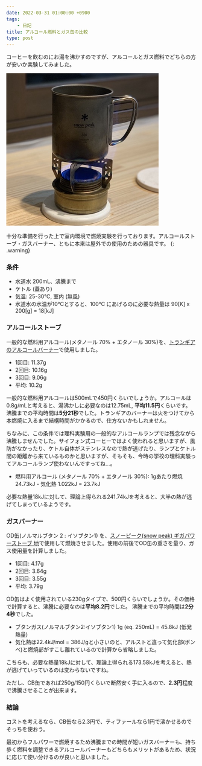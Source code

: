 ```yaml
---
date: 2022-03-31 01:00:00 +0900
tags:
    - 日記
title: アルコール燃料とガス缶の比較
type: post
---
```


コーヒーを飲むのにお湯を沸かすのですが、アルコールとガス燃料でどちらの方が安いか実験してみました。

![アルスト](/images/2021-03-31_alcohol.jpg)

十分な準備を行った上で室内環境で燃焼実験を行っております。アルコールストーブ・ガスバーナー、ともに本来は屋外での使用のための器具です。
{: .warning}

### 条件

- 水道水 200mL、沸騰まで
- ケトル (蓋あり)
- 気温: 25-30℃, 室内 (無風)
- 水道水の水温が10℃とすると、100℃ にあげるのに必要な熱量は 90[K] x 200[g] = 18[kJ]

### アルコールストーブ

一般的な燃料用アルコール(メタノール 70% + エタノール 30%)を、[トランギアのアルコールバーナー](https://amzn.to/3wzlw5B)で使用しました。

- 1回目: 11.37g
- 2回目: 10.16g
- 3回目: 9.06g
- 平均: 10.2g

一般的な燃料用アルコールは500mLで450円くらいでしょうか。アルコールは0.8g/mLと考えると、湯沸かしに必要なのは12.75mL, **平均11.5円**くらいです。
沸騰までの平均時間は**5分21秒**でした。トランギアのバーナーは火をつけてから本燃焼に入るまで結構時間がかかるので、仕方ないかもしれません。

ちなみに、この条件では理科実験用の一般的なアルコールランプでは残念ながら沸騰しませんでした。サイフォン式コーヒーではよく使われると思いますが、風防がなかったり、ケトル自体がステンレスなので熱が逃げたり、ランプとケトル間の距離から来ているものかと思いますが、そもそも、今時の学校の理科実験ってアルコールランプ使わないんですってね…。

- 燃料用アルコール (メタノール 70% + エタノール 30%): 1gあたり燃焼 24.73kJ - 気化熱 1.022kJ = 23.7kJ

必要な熱量18kJに対して、理論上得られる241.74kJを考えると、大半の熱が逃げてしまっているようです。

### ガスバーナー

OD缶(ノルマルブタン 2 : イソブタン1) を、[スノーピーク(snow peak) ギガパワーストーブ 地](https://amzn.to/37IZwuE)で使用して燃焼させました。使用の前後でOD缶の重さを量り、ガス使用量を計算しました。

- 1回目: 4.17g
- 2回目: 3.64g
- 3回目: 3.55g
- 平均: 3.79g

OD缶はよく使用されている230gタイプで、500円くらいでしょうか。その価格で計算すると、沸騰に必要なのは**平均8.2円**でした。
沸騰までの平均時間は**2分4秒**でした。

- ブタンガス(ノルマルブタン2:イソブタン1) 1g (eq. 250mL) = 45.8kJ (低発熱量)
- 気化熱は22.4kJ/mol = 386J/gと小さいのと、アルストと違って気化部(ボンベ)と燃焼部がすこし離れているので計算から省略しました。

こちらも、必要な熱量18kJに対して、理論上得られる173.58kJを考えると、熱が逃げていっているのは変わらないですね。

ただし、CB缶であれば250g/150円くらいで断然安く手に入るので、**2.3円**程度で沸騰させることが出来ます。

### 結論

コストを考えるなら、CB缶なら2.3円で、ティファールなら1円で沸かせるのでそっちを使おう。

最初からフルパワーで燃焼するため沸騰までの時間が短いガスバーナーも、持ち歩く燃料を調整できるアルコールバーナーもどちらもメリットがあるため、状況に応じて使い分けるのが良いと思いました。
